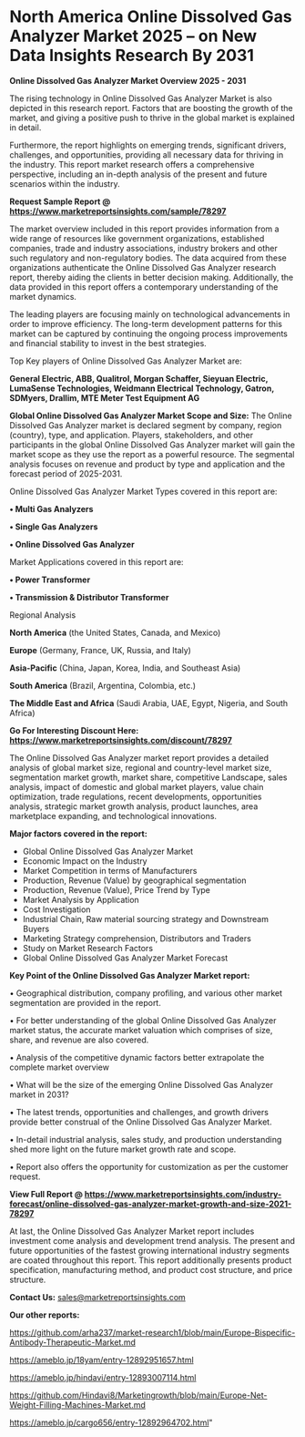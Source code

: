 # North America Online Dissolved Gas Analyzer Market 2025 – on New Data Insights Research By 2031

<Strong> Online Dissolved Gas Analyzer Market Overview 2025 - 2031</strong>

The rising technology in Online Dissolved Gas Analyzer Market is also depicted in this research report. Factors that are boosting the growth of the market, and giving a positive push to thrive in the global market is explained in detail.

Furthermore, the report highlights on emerging trends, significant drivers, challenges, and opportunities, providing all necessary data for thriving in the industry. This report market research offers a comprehensive perspective, including an in-depth analysis of the present and future scenarios within the industry.

<strong>Request Sample Report @ <a href=https://www.marketreportsinsights.com/sample/78297>https://www.marketreportsinsights.com/sample/78297</a></strong>

The market overview included in this report provides information from a wide range of resources like government organizations, established companies, trade and industry associations, industry brokers and other such regulatory and non-regulatory bodies. The data acquired from these organizations authenticate the Online Dissolved Gas Analyzer research report, thereby aiding the clients in better decision making. Additionally, the data provided in this report offers a contemporary understanding of the market dynamics.

The leading players are focusing mainly on technological advancements in order to improve efficiency. The long-term development patterns for this market can be captured by continuing the ongoing process improvements and financial stability to invest in the best strategies.

Top Key players of Online Dissolved Gas Analyzer Market are:

<strong>General Electric, ABB, Qualitrol, Morgan Schaffer, Sieyuan Electric, LumaSense Technologies, Weidmann Electrical Technology, Gatron, SDMyers, Drallim, MTE Meter Test Equipment AG</strong>

<strong><b>Global Online Dissolved Gas Analyzer Market Scope and Size:</b></strong>
The Online Dissolved Gas Analyzer market is declared segment by company, region (country), type, and application. Players, stakeholders, and other participants in the global Online Dissolved Gas Analyzer market will gain the market scope as they use the report as a powerful resource. The segmental analysis focuses on revenue and product by type and application and the forecast period of 2025-2031.

Online Dissolved Gas Analyzer Market Types covered in this report are:

<strong>• Multi Gas Analyzers

• Single Gas Analyzers

• Online Dissolved Gas Analyzer</strong>

Market Applications covered in this report are:

<strong>• Power Transformer

• Transmission & Distributor Transformer</strong> 

Regional Analysis

<strong>North America</strong> (the United States, Canada, and Mexico)

<strong>Europe</strong> (Germany, France, UK, Russia, and Italy)

<strong>Asia-Pacific</strong> (China, Japan, Korea, India, and Southeast Asia)

<strong>South America</strong> (Brazil, Argentina, Colombia, etc.)

<strong>The Middle East and Africa</strong> (Saudi Arabia, UAE, Egypt, Nigeria, and South Africa)

<strong>Go For Interesting Discount Here: <a href=https://www.marketreportsinsights.com/discount/78297>https://www.marketreportsinsights.com/discount/78297</a></strong>

The Online Dissolved Gas Analyzer market report provides a detailed analysis of global market size, regional and country-level market size, segmentation market growth, market share, competitive Landscape, sales analysis, impact of domestic and global market players, value chain optimization, trade regulations, recent developments, opportunities analysis, strategic market growth analysis, product launches, area marketplace expanding, and technological innovations.

<strong><b>Major factors covered in the report:</b></strong>
<ul>
  <li>Global Online Dissolved Gas Analyzer Market </li>
  <li>Economic Impact on the Industry</li>
  <li>Market Competition in terms of Manufacturers</li>
  <li>Production, Revenue (Value) by geographical segmentation</li>
  <li>Production, Revenue (Value), Price Trend by Type</li>
  <li>Market Analysis by Application</li>
  <li>Cost Investigation</li>
  <li>Industrial Chain, Raw material sourcing strategy and Downstream Buyers</li>
  <li>Marketing Strategy comprehension, Distributors and Traders</li>
  <li>Study on Market Research Factors</li>
  <li>Global Online Dissolved Gas Analyzer Market Forecast</li>
</ul>

<strong><b>Key Point of the Online Dissolved Gas Analyzer Market report:</b></strong>

• Geographical distribution, company profiling, and various other market segmentation are provided in the report.

• For better understanding of the global Online Dissolved Gas Analyzer market status, the accurate market valuation which comprises of size, share, and revenue are also covered.

• Analysis of the competitive dynamic factors better extrapolate the complete market overview

• What will be the size of the emerging Online Dissolved Gas Analyzer market in 2031?

• The latest trends, opportunities and challenges, and growth drivers provide better construal of the Online Dissolved Gas Analyzer Market.

• In-detail industrial analysis, sales study, and production understanding shed more light on the future market growth rate and scope.

• Report also offers the opportunity for customization as per the customer request.

<strong><b>View Full Report @ <a href=https://www.marketreportsinsights.com/industry-forecast/online-dissolved-gas-analyzer-market-growth-and-size-2021-78297>https://www.marketreportsinsights.com/industry-forecast/online-dissolved-gas-analyzer-market-growth-and-size-2021-78297</a></b></strong>


At last, the Online Dissolved Gas Analyzer Market report includes investment come analysis and development trend analysis. The present and future opportunities of the fastest growing international industry segments are coated throughout this report. This report additionally presents product specification, manufacturing method, and product cost structure, and price structure.

<strong>Contact Us:</strong>
sales@marketreportsinsights.com

<strong>Our other reports:</strong>

<a href=https://github.com/arha237/market-research1/blob/main/Europe-Bispecific-Antibody-Therapeutic-Market.md>https://github.com/arha237/market-research1/blob/main/Europe-Bispecific-Antibody-Therapeutic-Market.md</a>

<a href=https://ameblo.jp/18yam/entry-12892951657.html>https://ameblo.jp/18yam/entry-12892951657.html</a>

<a href=https://ameblo.jp/hindavi/entry-12893007114.html>https://ameblo.jp/hindavi/entry-12893007114.html</a>

<a href=https://github.com/Hindavi8/Marketingrowth/blob/main/Europe-Net-Weight-Filling-Machines-Market.md>https://github.com/Hindavi8/Marketingrowth/blob/main/Europe-Net-Weight-Filling-Machines-Market.md</a>

<a href=https://ameblo.jp/cargo656/entry-12892964702.html>https://ameblo.jp/cargo656/entry-12892964702.html</a>"
